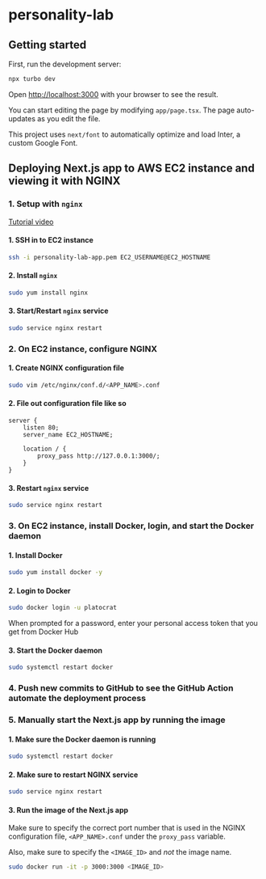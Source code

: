 # personality-lab

## Getting started

First, run the development server:

```zsh
npx turbo dev
```

Open <http://localhost:3000> with your browser to see the result.

You can start editing the page by modifying `app/page.tsx`. The page auto-updates as you edit the file.

This project uses `next/font` to automatically optimize and load Inter, a custom Google Font.


## Deploying Next.js app to AWS EC2 instance and viewing it with NGINX

### 1. Setup with `nginx`

[Tutorial video](https://www.youtube.com/watch?v=IwWQG6lEdQQ)

#### 1. SSH in to EC2 instance

<!-- 

EC2_USERNAME = ec2-user 
EC2_HOSTNAME = 52.54.185.71
key.pem

-->

```zsh
ssh -i personality-lab-app.pem EC2_USERNAME@EC2_HOSTNAME
```

#### 2. Install `nginx`

```zsh
sudo yum install nginx
```

#### 3. Start/Restart `nginx` service

```zsh
sudo service nginx restart
```

### 2. On EC2 instance, configure NGINX

#### 1. Create NGINX configuration file

<!-- 

NGINX configuration file = /etc/nginx/conf.d/personality-lab-app.conf

 -->

```zsh
sudo vim /etc/nginx/conf.d/<APP_NAME>.conf
```

#### 2. File out configuration file like so

```
server {
    listen 80;
    server_name EC2_HOSTNAME; 
  
    location / {
        proxy_pass http://127.0.0.1:3000/;
    }
}
```

#### 3. Restart `nginx` service

```zsh
sudo service nginx restart
```

### 3. On EC2 instance, install Docker, login, and start the Docker daemon

#### 1. Install Docker

```zsh
sudo yum install docker -y
```

#### 2. Login to Docker

```zsh
sudo docker login -u platocrat
```

When prompted for a password, enter your personal access token that you get from Docker Hub

#### 3. Start the Docker daemon

```zsh
sudo systemctl restart docker
```

### 4. Push new commits to GitHub to see the GitHub Action automate the deployment process

### 5. Manually start the Next.js app by running the image

#### 1. Make sure the Docker daemon is running

```zsh
sudo systemctl restart docker
```

#### 2. Make sure to restart NGINX service

```zsh
sudo service nginx restart
```

#### 3. Run the image of the Next.js app

Make sure to specify the correct port number that is used in the NGINX configuration file, `<APP_NAME>.conf` under the `proxy_pass` variable.

Also, make sure to specify the `<IMAGE_ID>` and *not* the image name.

```zsh
sudo docker run -it -p 3000:3000 <IMAGE_ID>
```

<!-- ## Manual Deployment of Next.js app to AWS EC2 instance

> NOTE: This is required because of something that broke the GitsHub Actions automated deployment that was set up previously. -->